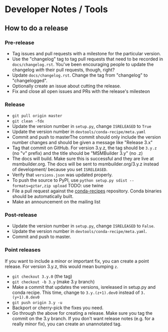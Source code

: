 Developer Notes / Tools
=======================

How to do a release
-------------------

### Pre-release

- Tag issues and pull requests with a milestone for the particular version.
- Use the "changelog" tag to tag pull requests that need to be recorded in `docs/changelog.rst`.
  You've been encouraging people to update the changelog *with* their pull requests, though, right?
- Update `docs/changelog.rst`. Change the tag from "changelog" to "changelogged".
- Optionally create an issue about cutting the release.
- Fix and close all open issues and PRs with the release's milesteon

### Release

- `git pull origin master`
- `git clean -fdx`
- Update the version number in `setup.py`, change `ISRELEASED` to `True`
- Update the version number in `devtools/conda-recipe/meta.yaml`
- Commit and push to masterThe commit should
  only include the version number changes and should be given a message like
  "Release 3.x"
- Tag that commit on GitHub. For version 3.y.z, the tag should be `3.y.z` (no "v" prefix)
  and the title should be "MSMBuilder 3.y" (no .z)
- The docs will build. Make sure this is successful and they are live at msmbuilder.org.
  The docs will be sent to msmbuilder.org/3.y.z instead of development/ because you
  set `ISRELEASED`.
- Verify that `versions.json` was updated properly.
- To push the source to PyPI, use `python setup.py sdist --formats=gztar,zip upload`
  TODO: use twine
- File a pull request against the
  [conda-recipes](https://github.com/omnia-md/conda-recipes) repository.
  Conda binaries should be automatically built.
- Make an announcement on the mailing list

### Post-release

- Update the version number in `setup.py`, change `ISRELEASED` to `False`.
- Update the version number in `devtools/conda-recipe/meta.yaml`.
- Commit and push to master.

### Point releases

If you want to include a minor or important fix, you can create a point release.
For version 3.y.z, this would mean bumping `z`.

- `git checkout 3.y.0` (the tag)
- `git checkout -b 3.y` (make 3.y branch)
- Make a commit that updates the versions, isreleased in setup.py and conda recipe.
  This time, change to `3.y.(z+1).dev0` instead of `3.(y+1).0.dev0`
- `git push origin 3.y -u`
- Backport or cherry-pick the fixes you need.
- Go through the above for creating a release. Make sure you tag
  the commit on the 3.y branch. If you don't want release notes
  (e.g. for a really minor fix), you can create an unannotated tag.
